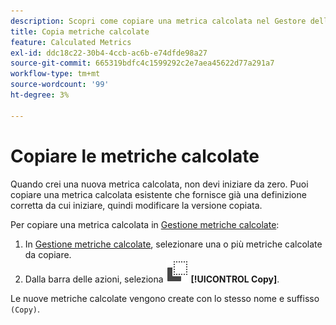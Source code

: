 ```yaml
---
description: Scopri come copiare una metrica calcolata nel Gestore delle metriche calcolate.
title: Copia metriche calcolate
feature: Calculated Metrics
exl-id: ddc18c22-30b4-4ccb-ac6b-e74dfde98a27
source-git-commit: 665319bdfc4c1599292c2e7aea45622d77a291a7
workflow-type: tm+mt
source-wordcount: '99'
ht-degree: 3%

---
```



# Copiare le metriche calcolate

Quando crei una nuova metrica calcolata, non devi iniziare da zero. Puoi copiare una metrica calcolata esistente che fornisce già una definizione corretta da cui iniziare, quindi modificare la versione copiata.

Per copiare una metrica calcolata in [Gestione metriche calcolate](cm-manager.md):

1. In [Gestione metriche calcolate](cm-manager.md), selezionare una o più metriche calcolate da copiare.
1. Dalla barra delle azioni, seleziona ![Copia](/help/assets/icons/Copy.svg) **[!UICONTROL Copy]**.

Le nuove metriche calcolate vengono create con lo stesso nome e suffisso `(Copy)`.

